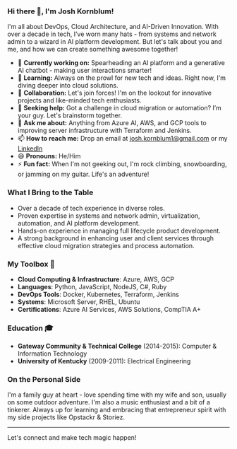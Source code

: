 ### Hi there 👋, I'm Josh Kornblum!

I'm all about DevOps, Cloud Architecture, and AI-Driven Innovation. With over a decade in tech, I’ve worn many hats - from systems and network admin to a wizard in AI platform development. But let's talk about you and me, and how we can create something awesome together!

- 🔭 **Currently working on:** Spearheading an AI platform and a generative AI chatbot - making user interactions smarter!
- 🌱 **Learning:** Always on the prowl for new tech and ideas. Right now, I'm diving deeper into cloud solutions.
- 👯 **Collaboration:** Let's join forces! I'm on the lookout for innovative projects and like-minded tech enthusiasts.
- 🤔 **Seeking help:** Got a challenge in cloud migration or automation? I’m your guy. Let's brainstorm together.
- 💬 **Ask me about:** Anything from Azure AI, AWS, and GCP tools to improving server infrastructure with Terraform and Jenkins.
- 📫 **How to reach me:** Drop an email at josh.kornblum1@gmail.com or my [LinkedIn](https://www.linkedin.com/in/josh-kornblum-a6933a211/)
- 😄 **Pronouns:** He/Him
- ⚡ **Fun fact:** When I'm not geeking out, I'm rock climbing, snowboarding, or jamming on my guitar. Life's an adventure!

### What I Bring to the Table

- Over a decade of tech experience in diverse roles.
- Proven expertise in systems and network admin, virtualization, automation, and AI platform development.
- Hands-on experience in managing full lifecycle product development.
- A strong background in enhancing user and client services through effective cloud migration strategies and process automation.

### My Toolbox 🧰

- **Cloud Computing & Infrastructure**: Azure, AWS, GCP
- **Languages**: Python, JavaScript, NodeJS, C#, Ruby
- **DevOps Tools**: Docker, Kubernetes, Terraform, Jenkins
- **Systems**: Microsoft Server, RHEL, Ubuntu
- **Certifications**: Azure AI Services, AWS Solutions, CompTIA A+

### Education 🎓

- **Gateway Community & Technical College** (2014-2015): Computer & Information Technology
- **University of Kentucky** (2009-2011): Electrical Engineering

### On the Personal Side

I'm a family guy at heart - love spending time with my wife and son, usually on some outdoor adventure. I'm also a music enthusiast and a bit of a tinkerer. Always up for learning and embracing that entrepreneur spirit with my side projects like Opstackr & Storiez.

---
Let's connect and make tech magic happen!
